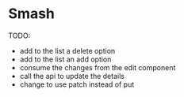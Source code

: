 # Smash

TODO: 

- add to the list a delete option
- add to the list an add option
- consume the changes from the edit component
- call the api to update the details
- change to use patch instead of put